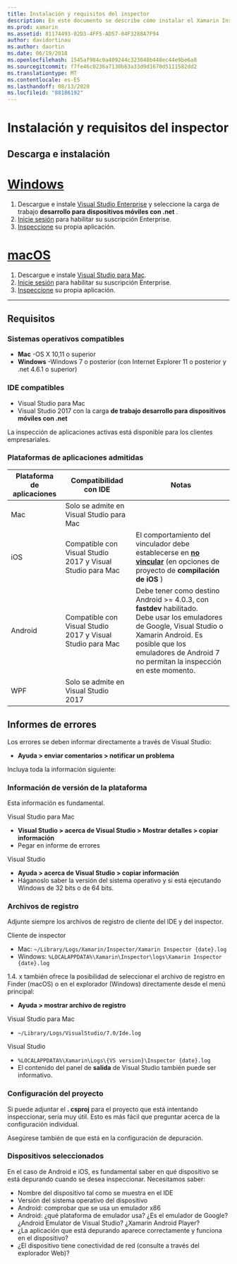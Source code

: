 ```yaml
---
title: Instalación y requisitos del inspector
description: En este documento se describe cómo instalar el Xamarin Inspector y se describen las plataformas de sistema operativo, IDE y de aplicación compatibles.
ms.prod: xamarin
ms.assetid: 81174493-02D3-4FF5-AD57-04F3288A7F94
author: davidortinau
ms.author: daortin
ms.date: 06/19/2018
ms.openlocfilehash: 1545af984c0a409244c323048b448ec44e9be6a8
ms.sourcegitcommit: f7fe46c0236a7130b63a33d9d1670d5111582dd2
ms.translationtype: MT
ms.contentlocale: es-ES
ms.lasthandoff: 08/13/2020
ms.locfileid: "88186192"
---
```

# <a name="inspector-installation-and-requirements"></a>Instalación y requisitos del inspector

## <a name="download-and-installation"></a>Descarga e instalación

# <a name="windows"></a>[Windows](#tab/windows)

1. Descargue e instale [Visual Studio Enterprise](https://visualstudio.microsoft.com/vs/) y seleccione la carga de trabajo **desarrollo para dispositivos móviles con .net** .
1. [Inicie sesión](https://docs.microsoft.com/visualstudio/ide/signing-in-to-visual-studio) para habilitar su suscripción Enterprise.
1. [Inspeccione](~/tools/inspector/inspect.md) su propia aplicación.

# <a name="macos"></a>[macOS](#tab/macos)

1. Descargue e instale [Visual Studio para Mac](https://visualstudio.microsoft.com/vs/mac/).
1. [Inicie sesión](https://docs.microsoft.com/visualstudio/mac/activation) para habilitar su suscripción Enterprise.
1. [Inspeccione](~/tools/inspector/inspect.md) su propia aplicación.

-----

## <a name="requirements"></a>Requisitos

### <a name="supported-operating-systems"></a>Sistemas operativos compatibles

- **Mac** -OS X 10,11 o superior
- **Windows** -Windows 7 o posterior (con Internet Explorer 11 o posterior y .net 4.6.1 o superior)

### <a name="supported-ides"></a>IDE compatibles

- Visual Studio para Mac
- Visual Studio 2017 con la carga **de trabajo desarrollo para dispositivos móviles con .net**

La inspección de aplicaciones activas está disponible para los clientes empresariales.

<a name="supported-platforms"></a>

### <a name="supported-app-platforms"></a>Plataformas de aplicaciones admitidas

|Plataforma de aplicaciones|Compatibilidad con IDE|Notas|
|--- |--- |--- |
|Mac|Solo se admite en Visual Studio para Mac|
|iOS|Compatible con Visual Studio 2017 y Visual Studio para Mac| El comportamiento del vinculador debe establecerse en [**no vincular**](~/ios/deploy-test/linker.md) (en opciones de proyecto de **compilación de iOS** ) |
|Android|Compatible con Visual Studio 2017 y Visual Studio para Mac|Debe tener como destino Android >= 4.0.3, con **fastdev** habilitado.<br />Debe usar los emuladores de Google, Visual Studio o Xamarin Android. Es posible que los emuladores de Android 7 no permitan la inspección en este momento.|
|WPF|Solo se admite en Visual Studio 2017|

<a name="reporting-bugs"></a>

## <a name="reporting-bugs"></a>Informes de errores

Los errores se deben informar directamente a través de Visual Studio:

- **Ayuda > enviar comentarios > notificar un problema**

Incluya toda la información siguiente:

### <a name="platform-version-information"></a>Información de versión de la plataforma

Esta información es fundamental.

Visual Studio para Mac

- **Visual Studio > acerca de Visual Studio > Mostrar detalles > copiar información**
- Pegar en informe de errores

Visual Studio

- **Ayuda > acerca de Visual Studio > copiar información**
- Háganoslo saber la versión del sistema operativo y si está ejecutando Windows de 32 bits o de 64 bits.

### <a name="log-files"></a>Archivos de registro

Adjunte siempre los archivos de registro de cliente del IDE y del inspector.

Cliente de inspector

- Mac: `~/Library/Logs/Xamarin/Inspector/Xamarin Inspector {date}.log`
- Windows: `%LOCALAPPDATA%\Xamarin\Inspector\logs\Xamarin Inspector {date}.log`

1.4. x también ofrece la posibilidad de seleccionar el archivo de registro en Finder (macOS) o en el explorador (Windows) directamente desde el menú principal:

- **Ayuda > mostrar archivo de registro**

Visual Studio para Mac

- `~/Library/Logs/VisualStudio/7.0/Ide.log`

Visual Studio

- `%LOCALAPPDATA%\Xamarin\Logs\{VS version}\Inspector {date}.log`
- El contenido del panel de **salida** de Visual Studio también puede ser informativo.

### <a name="project-settings"></a>Configuración del proyecto

Si puede adjuntar el **. csproj** para el proyecto que está intentando inspeccionar, sería muy útil. Esto es más fácil que preguntar acerca de la configuración individual.

Asegúrese también de que está en la configuración de depuración.

### <a name="selected-devices"></a>Dispositivos seleccionados

En el caso de Android e iOS, es fundamental saber en qué dispositivo se está depurando cuando se desea inspeccionar. Necesitamos saber:

- Nombre del dispositivo tal como se muestra en el IDE
- Versión del sistema operativo del dispositivo
- Android: comprobar que se usa un emulador x86
- Android: ¿qué plataforma de emulador usa? ¿Es el emulador de Google? ¿Android Emulator de Visual Studio? ¿Xamarin Android Player?
- ¿La aplicación que está depurando aparece correctamente y funciona en el dispositivo?
- ¿El dispositivo tiene conectividad de red (consulte a través del explorador Web)?

[client-bugs]: https://github.com/Microsoft/workbooks/issues/new
